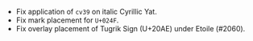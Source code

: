 * Fix application of `cv39` on italic Cyrillic Yat.
* Fix mark placement for `U+024F`.
* Fix overlay placement of Tugrik Sign (U+20AE) under Etoile (#2060).
